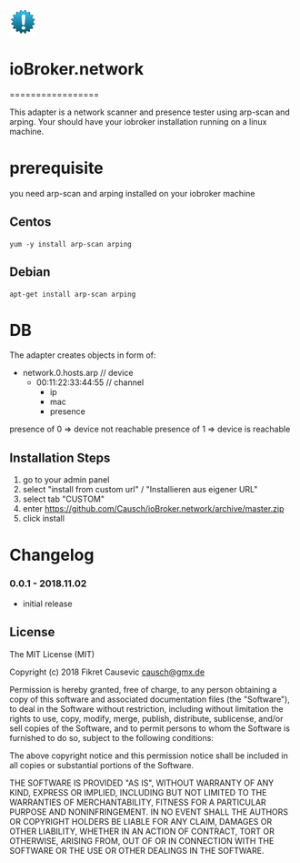 ![Logo](admin/network.png)
# ioBroker.network
=================

This adapter is a network scanner and presence tester using arp-scan and arping. Your should have your iobroker installation running
on a linux machine.

# prerequisite

you need arp-scan and arping installed on your iobroker machine

## Centos
```
yum -y install arp-scan arping
```

## Debian

```
apt-get install arp-scan arping
```

# DB

The adapter creates objects in form of:
- network.0.hosts.arp // device
  - 00:11:22:33:44:55 // channel
    - ip
    - mac
    - presence

presence of 0 => device not reachable
presence of 1 => device is reachable

## Installation Steps

1. go to your admin panel
2. select "install from custom url" / "Installieren aus eigener URL"
3. select tab "CUSTOM"
4. enter https://github.com/Causch/ioBroker.network/archive/master.zip
5. click install

# Changelog

### 0.0.1 - 2018.11.02

- initial release

## License
The MIT License (MIT)

Copyright (c) 2018 Fikret Causevic <causch@gmx.de>

Permission is hereby granted, free of charge, to any person obtaining a copy
of this software and associated documentation files (the "Software"), to deal
in the Software without restriction, including without limitation the rights
to use, copy, modify, merge, publish, distribute, sublicense, and/or sell
copies of the Software, and to permit persons to whom the Software is
furnished to do so, subject to the following conditions:

The above copyright notice and this permission notice shall be included in
all copies or substantial portions of the Software.

THE SOFTWARE IS PROVIDED "AS IS", WITHOUT WARRANTY OF ANY KIND, EXPRESS OR
IMPLIED, INCLUDING BUT NOT LIMITED TO THE WARRANTIES OF MERCHANTABILITY,
FITNESS FOR A PARTICULAR PURPOSE AND NONINFRINGEMENT. IN NO EVENT SHALL THE
AUTHORS OR COPYRIGHT HOLDERS BE LIABLE FOR ANY CLAIM, DAMAGES OR OTHER
LIABILITY, WHETHER IN AN ACTION OF CONTRACT, TORT OR OTHERWISE, ARISING FROM,
OUT OF OR IN CONNECTION WITH THE SOFTWARE OR THE USE OR OTHER DEALINGS IN
THE SOFTWARE.
